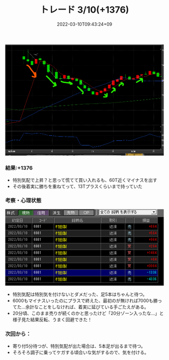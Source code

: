 ﻿---
title: トレード 3/10(+1376)
date: "2022-03-10T09:43:24+09"
image: "220310_/image.png"
thumbnail: chart.png
tags: ["trade"]
---

![](chart.png)

### 結果:+1376

- 特別気配で上昇？と思って慌てて買い入れるも、60T近くマイナスを出す
- その後着実に勝ちを重ねてって、13Tプラスくらいまで持っていた

### 考察・心理状態

![](2022-03-10-09-53-48.png)

- 特別気配は特別気を付けないとダメだった、足5本はちゃんと待つ。
- 6000もマイナスいったのにプラスで終えた、最初のが無ければ7000も勝ってた…余計なことをしなければ、着実に延びている手ごたえがある。
- 20分頃、このまま売りが続くのかと思ったけど「20分ゾーン入ったな…」と様子見た結果反転、うまく回避できた！

### 次回から：

- 寄り付5分待つが、特別気配が出た場合は、5本足が出るまで待つ。
- そろそろ調子に乗ってケガする頃合いな気がするので、気を付ける。